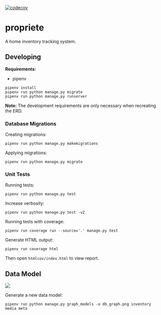 [![codecov](https://codecov.io/gh/prplecake/propriete/branch/master/graph/badge.svg?token=OP3YLKULU0)](https://codecov.io/gh/prplecake/propriete)

# propriete

A home inventory tracking system.

## Developing

**Requirements:**

* pipenv

```
pipenv install
pipenv run python manage.py migrate
pipenv run python manage.py runserver
```

**Note:** The development requirements are only necessary when
recreating the ERD.

### Database Migrations

Creating migrations:

	pipenv run python manage.py makemigrations

Applying migrations:

	pipenv run python manage.py migrate

### Unit Tests

Running tests:

	pipenv run python manage.py test

Increase verbosity:

	pipenv run python manage.py test -v2

Running tests with coverage:

	pipenv run coverage run --source='.' manage.py test

Generate HTML output:

	pipenv run coverage html

Then open `htmlcov/index.html` to view report.

## Data Model

![](https://drop.jrgnsn.net/_Lbf.png)

Generate a new data model:

	pipenv run python manage.py graph_models -o db_graph.png inventory media meta
